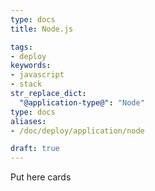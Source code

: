 ```yaml
---
type: docs
title: Node.js

tags:
- deploy
keywords:
- javascript
- stack
str_replace_dict:
  "@application-type@": "Node"
type: docs
aliases:
- /doc/deploy/application/node

draft: true
---
```


Put here cards
